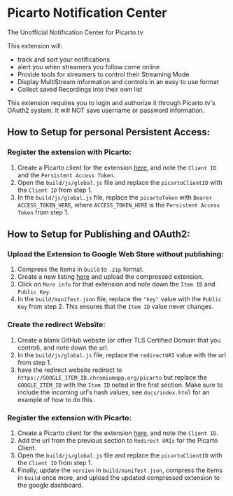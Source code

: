 # Picarto Notification Center
The Unofficial Notification Center for Picarto.tv

This extension will:
- track and sort your notifications
- alert you when streamers you follow come online
- Provide tools for streamers to control their Streaming Mode
- Display MultiStream information and controls in an easy to use format
- Collect saved Recordings into their own list

This extension requires you to login and authorize it through Picarto.tv's OAuth2 system. It will NOT save username or password information.

## How to Setup for personal Persistent Access:
### Register the extension with Picarto:
1. Create a Picarto client for the extension [here](https://oauth.picarto.tv/clients), and note the `Client ID` and the `Persistent Access Token`.
3. Open the `build/js/global.js` file and replace the `picartoClientID` with the `Client ID` from step 1.
4. In the `build/js/global.js` file, replace the `picartoToken` with `Bearer ACCESS_TOKEN_HERE`, where `ACCESS_TOKEN_HERE` is the `Persistent Access Token` from step 1.


## How to Setup for Publishing and OAuth2:
### Upload the Extension to Google Web Store without publishing:
1. Compress the items in `build` to `.zip` format.
2. Create a new listing [here](https://chrome.google.com/webstore/developer/dashboard) and upload the compressed extension.
3. Click on `More info` for that extension and note down the `Item ID` and `Public Key`.
4. In the `build/manifest.json` file, replace the `"key"` value with the `Public Key` from step 2. This ensures that the `Item ID` value never changes.

### Create the redirect Website:
1. Create a blank GitHub website (or other TLS Certified Domain that you control), and note down the url.
2. In the `build/js/global.js` file, replace the `redirectURI` value with the url from step 1.
3. have the redirect website redirect to `https://GOOGLE_ITEM_ID.chromiumapp.org/picarto` but replace the `GOOGLE_ITEM_ID` with the `Item ID` noted in the first section. Make sure to include the incoming url's hash values, see `docs/index.html` for an example of how to do this.

### Register the extension with Picarto:
1. Create a Picarto client for the extension [here](https://oauth.picarto.tv/clients), and note the `Client ID`.
2. Add the url from the previous section to `Redirect URIs` for the Picarto Client.
3. Open the `build/js/global.js` file and replace the `picartoClientID` with the `Client ID` from step 1.
4. Finally, update the `version` in `build/manifest.json`, compress the items in `build` once more, and upload the updated compressed extension to the google dashboard.
